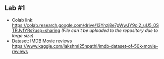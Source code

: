 ## Lab #1

* Colab link: https://colab.research.google.com/drive/13Ynzj8e7pWwJY9oi2_uU5_0STRJvfYRs?usp=sharing *(File can`t be uploaded to the repository due to large size)*
* Dataset: IMDB Movie reviews https://www.kaggle.com/lakshmi25npathi/imdb-dataset-of-50k-movie-reviews
